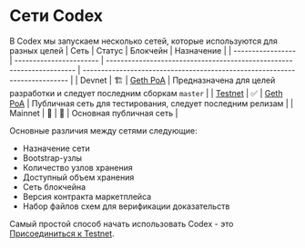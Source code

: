 # Сети Codex

В Codex мы запускаем несколько сетей, которые используются для разных целей
| Сеть             | Статус                  | Блокчейн                                                              | Назначение                                                                 |
| ----------------- | ----------------------- | --------------------------------------------------------------------- | -------------------------------------------------------------------------- |
| Devnet            | :building_construction: | [Geth PoA](https://geth.ethereum.org/docs/fundamentals/private-network) | Предназначена для целей разработки и следует последним сборкам `master`    |
| [Testnet](testnet) | :white_check_mark:      | [Geth PoA](https://geth.ethereum.org/docs/fundamentals/private-network) | Публичная сеть для тестирования, следует последним релизам                 |
| Mainnet           | :construction:          | :construction:                                                        | Основная публичная сеть                                                    |

Основные различия между сетями следующие:
- Назначение сети
- Bootstrap-узлы
- Количество узлов хранения
- Доступный объем хранения
- Сеть блокчейна
- Версия контракта маркетплейса
- Набор файлов схем для верификации доказательств

Самый простой способ начать использовать Codex - это [Присоединиться к Testnet](testnet).
